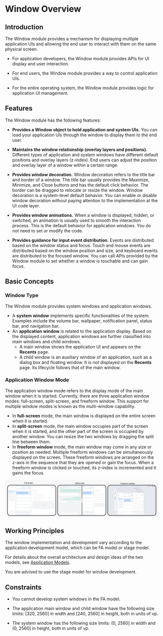 # Window Overview


## Introduction

The Window module provides a mechanism for displaying multiple application UIs and allowing the end user to interact with them on the same physical screen.

- For application developers, the Window module provides APIs for UI display and user interaction.

- For end users, the Window module provides a way to control application UIs.

- For the entire operating system, the Window module provides logic for application UI management.


## Features

The Window module has the following features:

-  **Provides a Window object to hold application and system UIs.** You can load your application UIs through the window to display them to the end user.

-  **Maintains the window relationship (overlay layers and positions).** Different types of application and system windows have different default positions and overlay layers (z-index). End users can adjust the position and overlay layer of a window within a certain range.

-  **Provides window decoration.** Window decoration refers to the title bar and border of a window. The title bar usually provides the Maximize, Minimize, and Close buttons and has the default click behavior. The border can be dragged to relocate or resize the window. Window decoration is a system-level default behavior. You can enable or disable window decoration without paying attention to the implementation at the UI code layer.

-  **Provides window animations.** When a window is displayed, hidden, or switched, an animation is usually used to smooth the interaction process. This is the default behavior for application windows. You do not need to set or modify the code.

-  **Provides guidance for input event distribution.** Events are distributed based on the window status and focus. Touch and mouse events are distributed based on the window position and size, and keyboard events are distributed to the focused window. You can call APIs provided by the Window module to set whether a window is touchable and can gain focus.


## Basic Concepts


### Window Type

The Window module provides system windows and application windows.
- A **system window** implements specific functionalities of the system. Examples include the volume bar, wallpaper, notification panel, status bar, and navigation bar.
- An **application window** is related to the application display. Based on the displayed content, application windows are further classified into main windows and child windows.
  - A main window shows the application UI and appears on the **Recents** page.
  - A child window is an auxiliary window of an application, such as a dialog box and floating window. It is not displayed on the **Recents** page. Its lifecycle follows that of the main window.




### Application Window Mode

The application window mode refers to the display mode of the main window when it is started. Currently, there are three application window modes: full-screen, split-screen, and freeform window. This support for multiple window modes is known as the multi-window capability.


-  In **full-screen** mode, the main window is displayed on the entire screen when it is started.
-  In **split-screen** mode, the main window occupies part of the screen when it is started, and the other part of the screen is occupied by another window. You can resize the two windows by dragging the split line between them.
-  In **freeform window** mode, the main window may come in any size or position as needed. Multiple freeform windows can be simultaneously displayed on the screen. These freeform windows are arranged on the z-axis in the sequence that they are opened or gain the focus. When a freeform window is clicked or touched, its z-index is incremented and it gains the focus.


![windowMode](figures/windowMode.png)


## Working Principles

The window implementation and development vary according to the application development model, which can be FA model or stage model.

For details about the overall architecture and design ideas of the two models, see [Application Models](../application-models/application-models.md).

You are advised to use the stage model for window development.


## Constraints

-  You cannot develop system windows in the FA model.

-  The application main window and child window have the following size limits: [320, 2560] in width and [240, 2560] in height, both in units of vp.

-  The system window has the following size limits: (0, 2560] in width and (0, 2560] in height, both in units of vp.
